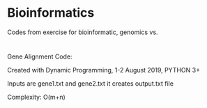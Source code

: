 # Bioinformatics
Codes from exercise for bioinformatic, genomics vs.
#
Gene Alignment Code: 

Created with Dynamic Programming, 1-2 August 2019, PYTHON 3+ 

Inputs are gene1.txt and gene2.txt it creates output.txt file 

Complexity: O(m+n)
